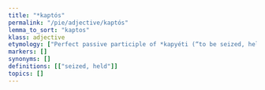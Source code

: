```yaml
---
title: "*kaptós"
permalink: "/pie/adjective/kaptós"
lemma_to_sort: "kaptos"
klass: adjective
etymology: ["Perfect passive participle of *kapyéti (“to be seized, held”). Equivalent to *kap- +‎ *-tós."]
markers: []
synonyms: []
definitions: [["seized, held"]]
topics: []
---
```

